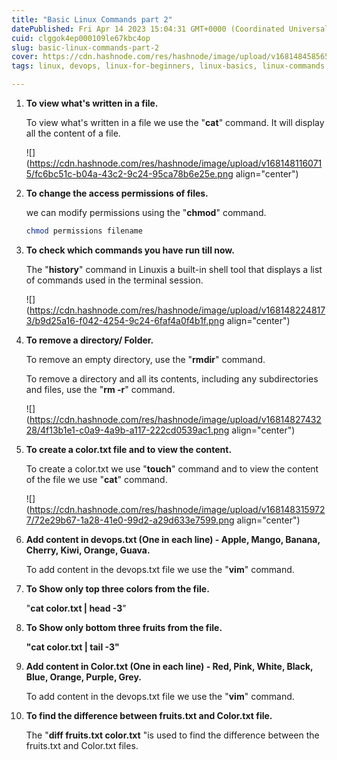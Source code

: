 ```yaml
---
title: "Basic Linux Commands part 2"
datePublished: Fri Apr 14 2023 15:04:31 GMT+0000 (Coordinated Universal Time)
cuid: clggok4ep000109le67kbc4op
slug: basic-linux-commands-part-2
cover: https://cdn.hashnode.com/res/hashnode/image/upload/v1681484585655/55466bfc-47da-4067-9b4f-670f81970a4f.png
tags: linux, devops, linux-for-beginners, linux-basics, linux-commands

---
```


1. **To view what's written in a file.**
    
    To view what's written in a file we use the "**cat**" command. It will display all the content of a file.
    
    ![](https://cdn.hashnode.com/res/hashnode/image/upload/v1681481160715/fc6bc51c-b04a-43c2-9c24-95ca78b6e25e.png align="center")
    
2. **To change the access permissions of files.**
    
    we can modify permissions using the "**chmod**" command.
    
    ```bash
    chmod permissions filename
    ```
    
3. **To check which commands you have run till now.**
    
    The "**history**" command in Linuxis a built-in shell tool that displays a list of commands used in the terminal session.
    
    ![](https://cdn.hashnode.com/res/hashnode/image/upload/v1681482248173/b9d25a16-f042-4254-9c24-6faf4a0f4b1f.png align="center")
    
4. **To remove a directory/ Folder.**
    
    To remove an empty directory, use the "**rmdir**" command.
    
    To remove a directory and all its contents, including any subdirectories and files, use the "**rm -r**" command.
    
    ![](https://cdn.hashnode.com/res/hashnode/image/upload/v1681482743228/4f13b1e1-c0a9-4a9b-a117-222cd0539ac1.png align="center")
    
5. **To create a color.txt file and to view the content.**
    
    To create a color.txt we use "**touch**" command and to view the content of the file we use "**cat**" command.
    
    ![](https://cdn.hashnode.com/res/hashnode/image/upload/v1681483159727/72e29b67-1a28-41e0-99d2-a29d633e7599.png align="center")
    
6. **Add content in devops.txt (One in each line) - Apple, Mango, Banana, Cherry, Kiwi, Orange, Guava.**
    
    To add content in the devops.txt file we use the "**vim**" command.
    
7. **To Show only top three colors from the file.**
    
    "**cat color.txt | head -3**"
    
8. **To Show only bottom three fruits from the file.**
    
    **"cat color.txt | tail -3"**
    
9. **Add content in Color.txt (One in each line) - Red, Pink, White, Black, Blue, Orange, Purple, Grey.**
    
    To add content in the devops.txt file we use the "**vim**" command.
    
10. **To find the difference between fruits.txt and Color.txt file.**
    
    The "**diff fruits.txt color.txt** "is used to find the difference between the fruits.txt and Color.txt files.